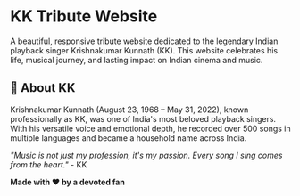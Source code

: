 # KK Tribute Website

A beautiful, responsive tribute website dedicated to the legendary Indian playback singer Krishnakumar Kunnath (KK). This website celebrates his life, musical journey, and lasting impact on Indian cinema and music.

## 🎵 About KK

Krishnakumar Kunnath (August 23, 1968 – May 31, 2022), known professionally as KK, was one of India's most beloved playback singers. With his versatile voice and emotional depth, he recorded over 500 songs in multiple languages and became a household name across India.

*"Music is not just my profession, it's my passion. Every song I sing comes from the heart."* - KK

**Made with ❤️ by a devoted fan**
